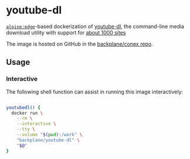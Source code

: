 # youtube-dl

[`alpine:edge`](https://hub.docker.com/_/alpine/)-based dockerization of [youtube-dl](https://ytdl-org.github.io/youtube-dl/), the command-line media download utility with support for [about 1000 sites](https://ytdl-org.github.io/youtube-dl/supportedsites.html)

The image is hosted on GitHub in the [backplane/conex repo](https://github.com/backplane/conex/tree/main/youtube-dl).

## Usage

### Interactive

The following shell function can assist in running this image interactively:

```sh

youtubedl() {
  docker run \
    --rm \
    --interactive \
    --tty \
    --volume "$(pwd):/work" \
    "backplane/youtube-dl" \
    "$@"
}

```
